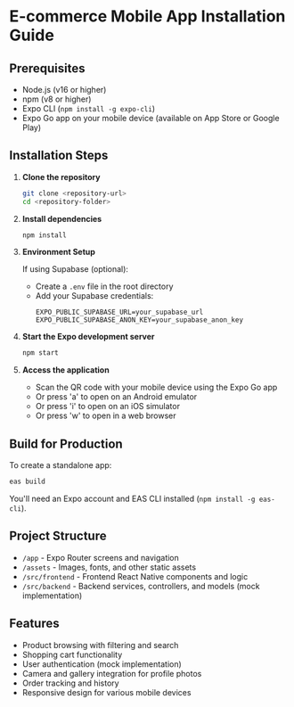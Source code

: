 # E-commerce Mobile App Installation Guide

## Prerequisites

- Node.js (v16 or higher)
- npm (v8 or higher)
- Expo CLI (`npm install -g expo-cli`)
- Expo Go app on your mobile device (available on App Store or Google Play)

## Installation Steps

1. **Clone the repository**

   ```bash
   git clone <repository-url>
   cd <repository-folder>
   ```

2. **Install dependencies**

   ```bash
   npm install
   ```

3. **Environment Setup**

   If using Supabase (optional):
   - Create a `.env` file in the root directory
   - Add your Supabase credentials:
     ```
     EXPO_PUBLIC_SUPABASE_URL=your_supabase_url
     EXPO_PUBLIC_SUPABASE_ANON_KEY=your_supabase_anon_key
     ```

4. **Start the Expo development server**

   ```bash
   npm start
   ```

5. **Access the application**

   - Scan the QR code with your mobile device using the Expo Go app
   - Or press 'a' to open on an Android emulator
   - Or press 'i' to open on an iOS simulator
   - Or press 'w' to open in a web browser

## Build for Production

To create a standalone app:

```bash
eas build
```

You'll need an Expo account and EAS CLI installed (`npm install -g eas-cli`).

## Project Structure

- `/app` - Expo Router screens and navigation
- `/assets` - Images, fonts, and other static assets
- `/src/frontend` - Frontend React Native components and logic
- `/src/backend` - Backend services, controllers, and models (mock implementation)

## Features

- Product browsing with filtering and search
- Shopping cart functionality
- User authentication (mock implementation)
- Camera and gallery integration for profile photos
- Order tracking and history
- Responsive design for various mobile devices
